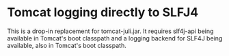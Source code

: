 Tomcat logging directly to SLFJ4
================================

This is a drop-in replacement for tomcat-juli.jar. It requires slf4j-api
being available in Tomcat's boot classpath and a logging backend for SLF4J
being available, also in Tomcat's boot classpath.
